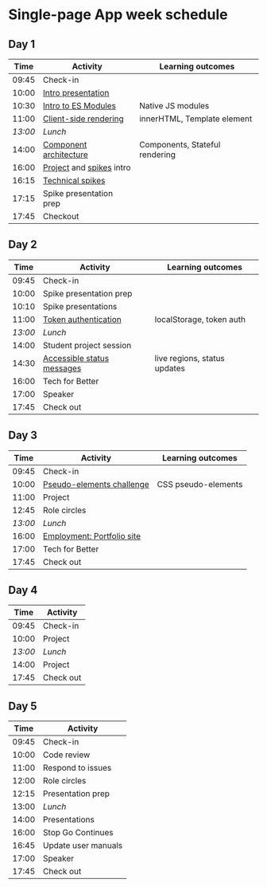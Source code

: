 # Single-page App week schedule

## Day 1

| Time    | Activity                                           | Learning outcomes              |
| ------- | -------------------------------------------------- | ------------------------------ |
| 09:45   | Check-in                                           |                                |
| 10:00   | [Intro presentation][intro-pres-20]                |                                |
| 10:30   | [Intro to ES Modules][learn-esm-30]                | Native JS modules              |
| 11:00   | [Client-side rendering][learn-rendering-120]       | innerHTML, Template element    |
| _13:00_ | _Lunch_                                            |                                |
| 14:00   | [Component architecture][learn-components-120]     | Components, Stateful rendering |
| 16:00   | [Project][project-5] and [spikes][spikes-10] intro |                                |
| 16:15   | [Technical spikes][spikes-10]                      |                                |
| 17:15   | Spike presentation prep                            |                                |
| 17:45   | Checkout                                           |                                |

[intro-pres-20]: https://hackmd.io/@fac/r1fH42HOU
[learn-esm-30]: https://github.com/oliverjam/learn-es-modules
[learn-rendering-120]: https://github.com/oliverjam/learn-dom-rendering
[learn-components-120]: https://github.com/oliverjam/learn-component-architecture
[project-5]: https://founders-and-coders.gitbook.io/coursebook/curriculum/single-page-app/project
[spikes-10]: https://founders-and-coders.gitbook.io/coursebook/curriculum/single-page-app/spikes

## Day 2

| Time    | Activity                                    | Learning outcomes            |
| ------- | ------------------------------------------- | ---------------------------- |
| 09:45   | Check-in                                    |                              |
| 10:00   | Spike presentation prep                     |                              |
| 10:10   | Spike presentations                         |                              |
| 11:00   | [Token authentication][token-auth]          | localStorage, token auth     |
| _13:00_ | _Lunch_                                     |                              |
| 14:00   | Student project session                     |                              |
| 14:30   | [Accessible status messages][a11y-messages] | live regions, status updates |
| 16:00   | Tech for Better                             |                              |
| 17:00   | Speaker                                     |                              |
| 17:45   | Check out                                   |                              |

[token-auth]: https://github.com/oliverjam/client-token-auth
[a11y-messages]: https://github.com/oliverjam/accessible-status-messages

## Day 3

| Time    | Activity                                    | Learning outcomes   |
| ------- | ------------------------------------------- | ------------------- |
| 09:45   | Check-in                                    |                     |
| 10:00   | [Pseudo-elements challenge][pseudo-mc-60]   | CSS pseudo-elements |
| 11:00   | Project                                     |                     |
| 12:45   | Role circles                                |                     |
| _13:00_ | _Lunch_                                     |                     |
| 16:00   | [Employment: Portfolio site][employment-60] |                     |
| 17:00   | Tech for Better                             |                     |
| 17:45   | Check out                                   |                     |

[pseudo-mc-60]: https://github.com/oliverjam/css-pseudo-element-challenge
[employment-60]: https://hackmd.io/@fac/BJKpHm2fw

## Day 4

| Time    | Activity  |
| ------- | --------- |
| 09:45   | Check-in  |
| 10:00   | Project   |
| _13:00_ | _Lunch_   |
| 14:00   | Project   |
| 17:45   | Check out |

## Day 5

| Time  | Activity            |
| ----- | ------------------- |
| 09:45 | Check-in            |
| 10:00 | Code review         |
| 11:00 | Respond to issues   |
| 12:00 | Role circles        |
| 12:15 | Presentation prep   |
| 13:00 | _Lunch_             |
| 14:00 | Presentations       |
| 16:00 | Stop Go Continues   |
| 16:45 | Update user manuals |
| 17:00 | Speaker             |
| 17:45 | Check out           |
